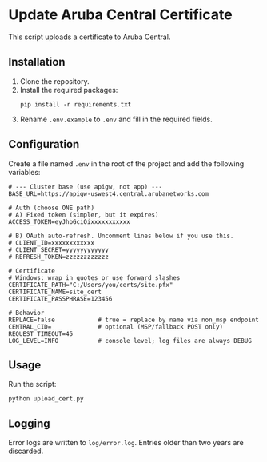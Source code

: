 # Update Aruba Central Certificate

This script uploads a certificate to Aruba Central.

## Installation

1. Clone the repository.
2. Install the required packages:
   ```
   pip install -r requirements.txt
   ```
3. Rename `.env.example` to `.env` and fill in the required fields.


## Configuration

Create a file named `.env` in the root of the project and add the following variables:

```
# --- Cluster base (use apigw, not app) ---
BASE_URL=https://apigw-uswest4.central.arubanetworks.com

# Auth (choose ONE path)
# A) Fixed token (simpler, but it expires)
ACCESS_TOKEN=eyJhbGciOixxxxxxxxxxx

# B) OAuth auto-refresh. Uncomment lines below if you use this.
# CLIENT_ID=xxxxxxxxxxxx
# CLIENT_SECRET=yyyyyyyyyyyy
# REFRESH_TOKEN=zzzzzzzzzzzz

# Certificate
# Windows: wrap in quotes or use forward slashes
CERTIFICATE_PATH="C:/Users/you/certs/site.pfx"
CERTIFICATE_NAME=site_cert
CERTIFICATE_PASSPHRASE=123456

# Behavior
REPLACE=false            # true = replace by name via non_msp endpoint
CENTRAL_CID=             # optional (MSP/fallback POST only)
REQUEST_TIMEOUT=45
LOG_LEVEL=INFO           # console level; log files are always DEBUG
```

## Usage

Run the script:
   ```
   python upload_cert.py
   ```

## Logging

Error logs are written to `log/error.log`. Entries older than two years are discarded.
